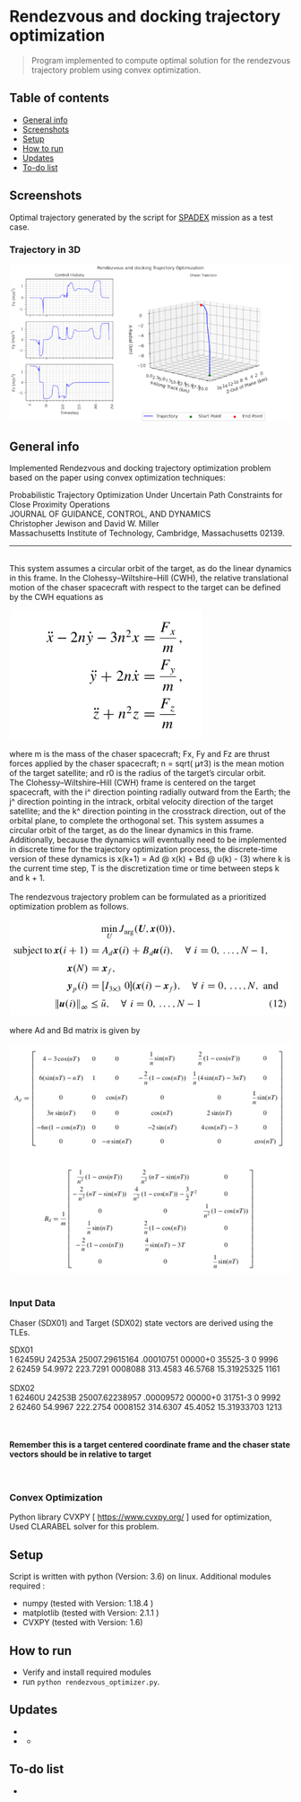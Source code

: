 # Rendezvous and docking trajectory optimization
> Program implemented to compute optimal solution for the rendezvous  trajectory problem using convex optimization.   

## Table of contents
* [General info](#general-info)
* [Screenshots](#screenshots)
* [Setup](#setup)
* [How to run ](#how)
* [Updates](#updates)
* [To-do list](#to-do)


## Screenshots
Optimal trajectory generated by the script for [SPADEX](https://www.isro.gov.in/mission_SpaDeX.html) mission as a test case.   
### Trajectory in 3D   

![results](img/output.png)      


## General info
Implemented Rendezvous and docking trajectory optimization problem
based on the paper using convex optimization techniques:    

Probabilistic Trajectory Optimization Under Uncertain Path Constraints for Close Proximity Operations     
JOURNAL OF GUIDANCE, CONTROL, AND DYNAMICS    
Christopher Jewison and David W. Miller     
Massachusetts Institute of Technology, Cambridge, Massachusetts 02139.      
***   

&nbsp;         
This system assumes a circular orbit of the target, as do the linear dynamics in this frame. In the Clohessy–Wiltshire–Hill (CWH), the relative translational motion of the chaser spacecraft with respect to the target can be defined by the CWH equations as     

![results](./img/CWH.png)   
   
where m is the mass of the chaser spacecraft; Fx, Fy and Fz are thrust forces applied by the chaser spacecraft; n = sqrt( μ∕r3) is the mean motion of the target satellite; and r0 is the radius of the target’s
circular orbit.
&nbsp;    
The Clohessy–Wiltshire–Hill (CWH) frame is centered on the target spacecraft, with the i^ direction pointing radially outward from the Earth; the j^ direction pointing in the intrack, orbital velocity direction of the target satellite; and the k^ direction pointing in the crosstrack direction, out of the orbital plane, to complete the orthogonal set. This system assumes a circular orbit of the target, as do the linear dynamics in this frame.
&nbsp;    
Additionally, because the dynamics will eventually need to be implemented in discrete time for the trajectory optimization process, the discrete-time version of these
dynamics is x(k+1) =  Ad @ x(k) + Bd @ u(k)   - (3)
where k is the current time step, T is the discretization time or time
between steps k and k + 1.    
&nbsp;    
The rendezvous trajectory problem can be formulated as a prioritized optimization problem as
follows.

![results](./img/formulation.png)   

where Ad and Bd matrix is given by     

![results](./img/Ad-Bd.png)   
&nbsp;    


### Input Data    
Chaser (SDX01) and Target (SDX02) state vectors are derived using the TLEs.  

SDX01                   
1 62459U 24253A   25007.29615164  .00010751  00000+0  35525-3 0  9996     
2 62459  54.9972 223.7291 0008088 313.4583  46.5768 15.31925325  1161      
&nbsp;    
SDX02                   
1 62460U 24253B   25007.62238957  .00009572  00000+0  31751-3 0  9992     
2 62460  54.9967 222.2754 0008152 314.6307  45.4052 15.31933703  1213    
   
&nbsp;    
#### Remember this is a target centered coordinate frame and the chaser state vectors should be in relative to target

&nbsp;     
### Convex Optimization    

Python library CVXPY [ https://www.cvxpy.org/ ] used for optimization,       
Used CLARABEL solver for this problem.     

## Setup
Script is written with python (Version: 3.6) on linux. Additional modules required :   

* numpy  (tested with Version: 1.18.4 )
* matplotlib  (tested with Version: 2.1.1 )
* CVXPY (tested with Version: 1.6)

## How to run   
* Verify and install required modules 
* run `python rendezvous_optimizer.py`. 


## Updates   
*   
*   *  

## To-do list
* 

